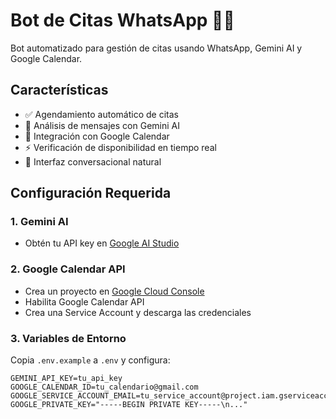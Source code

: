# Bot de Citas WhatsApp 🤖💈

Bot automatizado para gestión de citas usando WhatsApp, Gemini AI y Google Calendar.

## Características

- ✅ Agendamiento automático de citas
- 🤖 Análisis de mensajes con Gemini AI
- 📅 Integración con Google Calendar
- ⚡ Verificación de disponibilidad en tiempo real
- 💬 Interfaz conversacional natural

## Configuración Requerida

### 1. Gemini AI
- Obtén tu API key en [Google AI Studio](https://makersuite.google.com/app/apikey)

### 2. Google Calendar API
- Crea un proyecto en [Google Cloud Console](https://console.cloud.google.com)
- Habilita Google Calendar API
- Crea una Service Account y descarga las credenciales

### 3. Variables de Entorno
Copia `.env.example` a `.env` y configura:

```env
GEMINI_API_KEY=tu_api_key
GOOGLE_CALENDAR_ID=tu_calendario@gmail.com
GOOGLE_SERVICE_ACCOUNT_EMAIL=tu_service_account@project.iam.gserviceaccount.com
GOOGLE_PRIVATE_KEY="-----BEGIN PRIVATE KEY-----\n..."